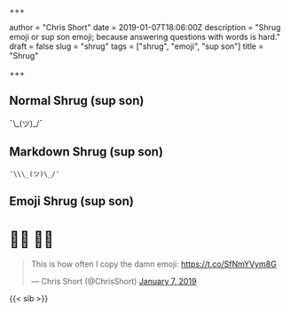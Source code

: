 +++

author = "Chris Short"
date = 2019-01-07T18:06:00Z
description = "Shrug emoji or sup son emoji; because answering questions with words is hard."
draft = false
slug = "shrug"
tags = ["shrug", "emoji", "sup son"]
title = "Shrug"

+++

## Normal Shrug (sup son)

¯\\\_(ツ)\_/¯

## Markdown Shrug (sup son)

`¯\\\_(ツ)\_/¯`

## Emoji Shrug (sup son)

# 🤷‍♀️ 🤷‍♂️

<blockquote class="twitter-tweet"><p lang="en" dir="ltr">This is how often I copy the damn emoji: <a href="https://t.co/SfNmYVym8G">https://t.co/SfNmYVym8G</a></p>&mdash; Chris Short (@ChrisShort) <a href="https://twitter.com/ChrisShort/status/1082342275273891845?ref_src=twsrc%5Etfw">January 7, 2019</a></blockquote> <script async src="https://platform.twitter.com/widgets.js" charset="utf-8"></script>

{{< sib >}}
